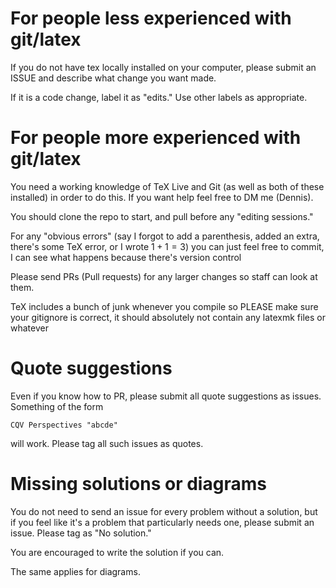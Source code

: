 # For people less experienced with git/latex

If you do not have tex locally installed on your computer, please submit an ISSUE and describe what change you want made.

If it is a code change, label it as "edits." Use other labels as appropriate.

# For people more experienced with git/latex

You need a working knowledge of TeX Live and Git (as well as both of these installed) in order to do this. If you want help feel free to DM me (Dennis).

You should clone the repo to start, and pull before any "editing sessions."

For any "obvious errors" (say I forgot to add a parenthesis, added an extra, there's some TeX error, or I wrote $1+1=3$) you can just feel free to commit, I can see what happens because there's version control

Please send PRs (Pull requests) for any larger changes so staff can look at them.

TeX includes a bunch of junk whenever you compile so PLEASE make sure your gitignore is correct, it should absolutely not contain any latexmk files or whatever

# Quote suggestions

Even if you know how to PR, please submit all quote suggestions as issues. Something of the form

	CQV Perspectives "abcde"

will work. Please tag all such issues as quotes.

# Missing solutions or diagrams

You do not need to send an issue for every problem without a solution, but if you feel like it's a problem that particularly needs one, please submit an issue. Please tag as "No solution."

You are encouraged to write the solution if you can.

The same applies for diagrams.